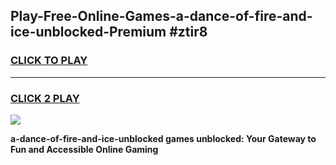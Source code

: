 
## Play-Free-Online-Games-a-dance-of-fire-and-ice-unblocked-Premium #ztir8
<h3>
<a href="https://premium.freeplayer.one?title=a-dance-of-fire-and-ice-unblocked&ref=8M">CLICK TO PLAY</a></h3>
<hr>

<h3>
<a href="https://premium.freeplayer.one?title=a-dance-of-fire-and-ice-unblocked&ref=8M">CLICK 2 PLAY</a>
  
</h3>

<a href="https://premium.freeplayer.one?title=a-dance-of-fire-and-ice-unblocked&ref=8M"><img src="https://clearcache.store/games.png"></a>


**a-dance-of-fire-and-ice-unblocked games unblocked: Your Gateway to Fun and Accessible Online Gaming**
